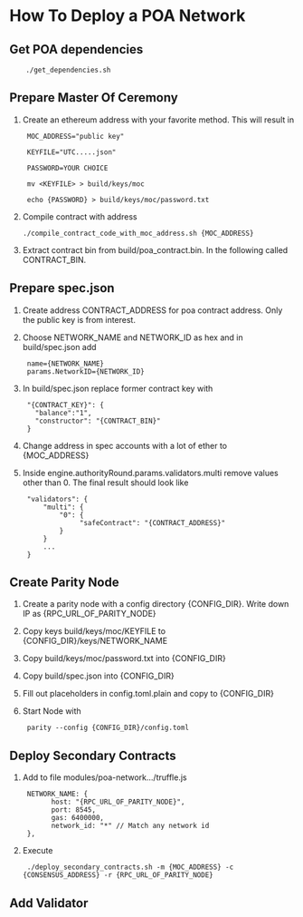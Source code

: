 # How To Deploy a POA Network


## Get POA dependencies

        ./get_dependencies.sh

## Prepare Master Of Ceremony

1. Create an ethereum address with your favorite method. This will result in


        MOC_ADDRESS="public key"
    
        KEYFILE="UTC.....json"
    
        PASSWORD=YOUR CHOICE
    
        mv <KEYFILE> > build/keys/moc
    
        echo {PASSWORD} > build/keys/moc/password.txt
     

3. Compile contract with address
     
       ./compile_contract_code_with_moc_address.sh {MOC_ADDRESS}
       
4. Extract contract bin from build/poa_contract.bin. In the following called CONTRACT_BIN.  

## Prepare spec.json
 
1. Create address CONTRACT_ADDRESS for poa contract address. Only the public key is from interest. 

2. Choose NETWORK_NAME and NETWORK_ID as hex and in build/spec.json add 

   
        name={NETWORK_NAME}
        params.NetworkID={NETWORK_ID}
   
   
3. In build/spec.json replace former contract key with 


        "{CONTRACT_KEY}": {
          "balance":"1",
          "constructor": "{CONTRACT_BIN}"
        }

4. Change address in spec accounts with a lot of ether to {MOC_ADDRESS}

5. Inside engine.authorityRound.params.validators.multi remove values other than 0. The final result should look like

    
        "validators": {
            "multi": {
                "0": {
                     "safeContract": "{CONTRACT_ADDRESS}"
                }
            }
            ...
        }

## Create Parity Node

1. Create a parity node with a config directory {CONFIG_DIR}. Write down IP as {RPC_URL_OF_PARITY_NODE}
2. Copy keys build/keys/moc/KEYFILE to {CONFIG_DIR}/keys/NETWORK_NAME
3. Copy build/keys/moc/password.txt into {CONFIG_DIR}
4. Copy build/spec.json into {CONFIG_DIR}
5. Fill out placeholders in config.toml.plain and copy to {CONFIG_DIR}
6. Start Node with

    
        parity --config {CONFIG_DIR}/config.toml              
             
## Deploy Secondary Contracts

1. Add to file modules/poa-network.../truffle.js

    
        NETWORK_NAME: {
              host: "{RPC_URL_OF_PARITY_NODE}",
              port: 8545,
              gas: 6400000,
              network_id: "*" // Match any network id
        },             
   
2. Execute

    
        ./deploy_secondary_contracts.sh -m {MOC_ADDRESS} -c {CONSENSUS_ADDRESS} -r {RPC_URL_OF_PARITY_NODE} 
    
## Add Validator

 